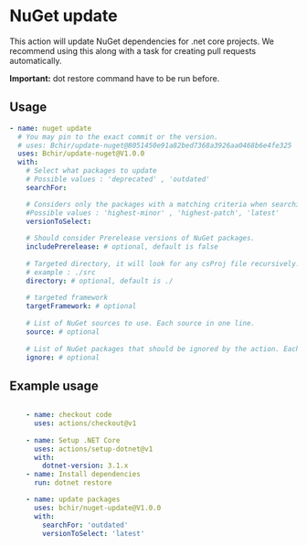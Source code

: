 # NuGet update

This action will update NuGet dependencies for .net core projects.
We recommend using this along with a task for creating pull requests automatically.

**Important:** dot restore command have to be run before.

## Usage

```Yaml
- name: nuget update
  # You may pin to the exact commit or the version.
  # uses: Bchir/update-nuget@8051450e91a82bed7368a3926aa0468b6e4fe325
  uses: Bchir/update-nuget@V1.0.0
  with:
    # Select what packages to update
    # Possible values : 'deprecated' , 'outdated'
    searchFor: 

    # Considers only the packages with a matching criteria when searching for newer packages
    #Possible values : 'highest-minor' , 'highest-patch', 'latest'
    versionToSelect: 
    
    # Should consider Prerelease versions of NuGet packages.
    includePrerelease: # optional, default is false
    
    # Targeted directory, it will look for any csProj file recursively.
    # example : ./src
    directory: # optional, default is ./
    
    # targeted framework
    targetFramework: # optional
    
    # List of NuGet sources to use. Each source in one line.
    source: # optional
    
    # List of NuGet packages that should be ignored by the action. Each NuGet on one line.
    ignore: # optional

```

## Example usage

```Yaml

    - name: checkout code
      uses: actions/checkout@v1
      
    - name: Setup .NET Core
      uses: actions/setup-dotnet@v1
      with:
        dotnet-version: 3.1.x
    - name: Install dependencies
      run: dotnet restore

    - name: update packages
      uses: bchir/nuget-update@V1.0.0
      with:
        searchFor: 'outdated'
        versionToSelect: 'latest'
```
